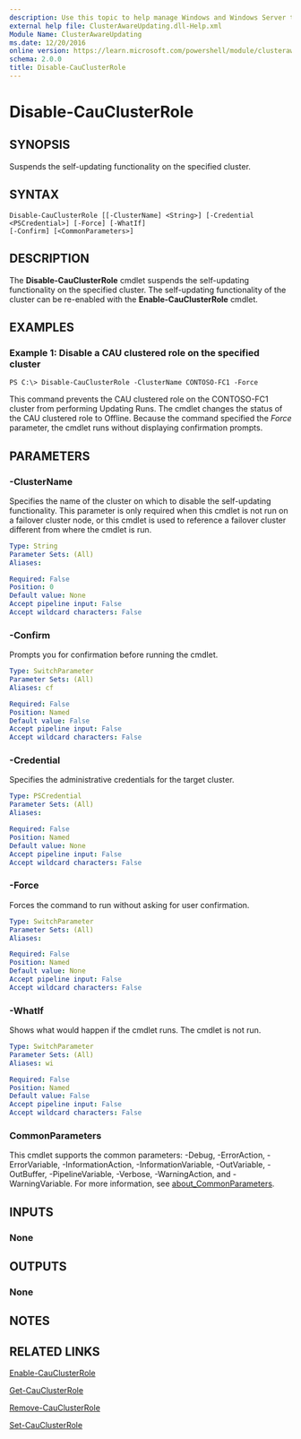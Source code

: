 ```yaml
---
description: Use this topic to help manage Windows and Windows Server technologies with Windows PowerShell.
external help file: ClusterAwareUpdating.dll-Help.xml
Module Name: ClusterAwareUpdating
ms.date: 12/20/2016
online version: https://learn.microsoft.com/powershell/module/clusterawareupdating/disable-cauclusterrole?view=windowsserver2022-ps&wt.mc_id=ps-gethelp
schema: 2.0.0
title: Disable-CauClusterRole
---
```


# Disable-CauClusterRole

## SYNOPSIS
Suspends the self-updating functionality on the specified cluster.

## SYNTAX

```
Disable-CauClusterRole [[-ClusterName] <String>] [-Credential <PSCredential>] [-Force] [-WhatIf]
[-Confirm] [<CommonParameters>]
```

## DESCRIPTION
The **Disable-CauClusterRole** cmdlet suspends the self-updating functionality on the specified
cluster. The self-updating functionality of the cluster can be re-enabled with the
**Enable-CauClusterRole** cmdlet.

## EXAMPLES

### Example 1: Disable a CAU clustered role on the specified cluster
```
PS C:\> Disable-CauClusterRole -ClusterName CONTOSO-FC1 -Force
```

This command prevents the CAU clustered role on the CONTOSO-FC1 cluster from performing Updating
Runs. The cmdlet changes the status of the CAU clustered role to Offline. Because the command
specified the *Force* parameter, the cmdlet runs without displaying confirmation prompts.

## PARAMETERS

### -ClusterName
Specifies the name of the cluster on which to disable the self-updating functionality. This
parameter is only required when this cmdlet is not run on a failover cluster node, or this cmdlet is
used to reference a failover cluster different from where the cmdlet is run.

```yaml
Type: String
Parameter Sets: (All)
Aliases: 

Required: False
Position: 0
Default value: None
Accept pipeline input: False
Accept wildcard characters: False
```

### -Confirm
Prompts you for confirmation before running the cmdlet.

```yaml
Type: SwitchParameter
Parameter Sets: (All)
Aliases: cf

Required: False
Position: Named
Default value: False
Accept pipeline input: False
Accept wildcard characters: False
```

### -Credential
Specifies the administrative credentials for the target cluster.

```yaml
Type: PSCredential
Parameter Sets: (All)
Aliases: 

Required: False
Position: Named
Default value: None
Accept pipeline input: False
Accept wildcard characters: False
```

### -Force
Forces the command to run without asking for user confirmation.

```yaml
Type: SwitchParameter
Parameter Sets: (All)
Aliases: 

Required: False
Position: Named
Default value: None
Accept pipeline input: False
Accept wildcard characters: False
```

### -WhatIf
Shows what would happen if the cmdlet runs.
The cmdlet is not run.

```yaml
Type: SwitchParameter
Parameter Sets: (All)
Aliases: wi

Required: False
Position: Named
Default value: False
Accept pipeline input: False
Accept wildcard characters: False
```

### CommonParameters
This cmdlet supports the common parameters: -Debug, -ErrorAction, -ErrorVariable,
-InformationAction, -InformationVariable, -OutVariable, -OutBuffer, -PipelineVariable, -Verbose,
-WarningAction, and -WarningVariable. For more information, see
[about_CommonParameters](https://go.microsoft.com/fwlink/?LinkID=113216).

## INPUTS

### None

## OUTPUTS

### None

## NOTES

## RELATED LINKS

[Enable-CauClusterRole](./Enable-CauClusterRole.md)

[Get-CauClusterRole](./Get-CauClusterRole.md)

[Remove-CauClusterRole](./Remove-CauClusterRole.md)

[Set-CauClusterRole](./Set-CauClusterRole.md)

